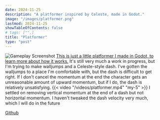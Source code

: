 ```yaml
---
date: 2024-11-25
description: "A platformer inspired by Celeste, made in Godot."
image: "/images/platformer.png"
lastmod: 2024-11-25
showTableOfContents: false
# tags: ["",]
title: "Platformer"
type: "post"
---
```

![Gameplay Screenshot](/images/platformer.png)
[This is just a little platformer I made in Godot, to learn more about how it works.](https://github.com/linkman8912/platformer) It's still very much a work in progress, but I'm trying to make walljumps and a Celeste-style dash. I've gotten the walljumps to a place I'm comfortable with, but the dash is difficult to get right. If I don't cancel the momentum at the end the character gets an unreasonable amount of upward momentum, but if I do, the dash is relatively unsatisfying.
{{< video "/videos/platformer.mp4" "my-5" >}}
I settled on removing vertical momentum at the end of a dash but not horizontal momentum. I haven't tweaked the dash velocity very much, which I will do in the future

[Github](https://github.com/linkman8912/platformer)
